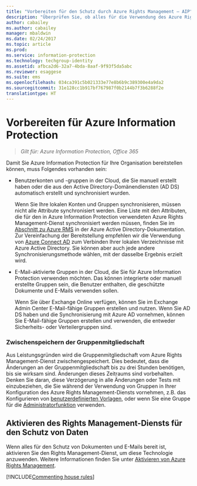 ```yaml
---
title: "Vorbereiten für den Schutz durch Azure Rights Management – AIP"
description: "Überprüfen Sie, ob alles für die Verwendung des Azure Rights Management-Diensts bereit ist, sodass Ihre Organisation Dokumente und E-Mails schützen kann."
author: cabailey
ms.author: cabailey
manager: mbaldwin
ms.date: 02/24/2017
ms.topic: article
ms.prod: 
ms.service: information-protection
ms.technology: techgroup-identity
ms.assetid: afbca2d6-32a7-4bda-8aaf-9f93f5da5abc
ms.reviewer: esaggese
ms.suite: ems
ms.openlocfilehash: 034ca391c5b021333e77e8b6b9c389300e4a9da2
ms.sourcegitcommit: 31e128cc1b917bf767987f0b2144b7f3b6288f2e
translationtype: HT
---
```

# <a name="preparing-for-azure-information-protection"></a>Vorbereiten für Azure Information Protection

>*Gilt für: Azure Information Protection, Office 365*

Damit Sie Azure Information Protection für Ihre Organisation bereitstellen können, muss Folgendes vorhanden sein:

-   Benutzerkonten und -gruppen in der Cloud, die Sie manuell erstellt haben oder die aus den Active Directory-Domänendiensten (AD DS) automatisch erstellt und synchronisiert wurden.

    Wenn Sie Ihre lokalen Konten und Gruppen synchronisieren, müssen nicht alle Attribute synchronisiert werden. Eine Liste mit den Attributen, die für den in Azure Information Protection verwendeten Azure Rights Management-Dienst synchronisiert werden müssen, finden Sie im [Abschnitt zu Azure RMS](/active-directory/active-directory-aadconnectsync-attributes-synchronized#azure-rms) in der Azure Active Directory-Dokumentation. Zur Vereinfachung der Bereitstellung empfehlen wir die Verwendung von [Azure Connect AD](/active-directory/active-directory-aadconnectsync-whatis) zum Verbinden Ihrer lokalen Verzeichnisse mit Azure Active Directory. Sie können aber auch jede andere Synchronisierungsmethode wählen, mit der dasselbe Ergebnis erzielt wird.

-   E-Mail-aktivierte Gruppen in der Cloud, die Sie für Azure Information Protection verwenden möchten. Das können integrierte oder manuell erstellte Gruppen sein, die Benutzer enthalten, die geschützte Dokumente und E-Mails verwenden sollen.

    Wenn Sie über Exchange Online verfügen, können Sie im Exchange Admin Center E-Mail-fähige Gruppen erstellen und nutzen. Wenn Sie AD DS haben und die Synchronisierung mit Azure AD vornehmen, können Sie E-Mail-fähige Gruppen erstellen und verwenden, die entweder Sicherheits- oder Verteilergruppen sind.

### <a name="group-membership-caching"></a>Zwischenspeichern der Gruppenmitgliedschaft

Aus Leistungsgründen wird die Gruppenmitgliedschaft vom Azure Rights Management-Dienst zwischengespeichert. Dies bedeutet, dass die Änderungen an der Gruppenmitgliedschaft bis zu drei Stunden benötigen, bis sie wirksam sind. Änderungen dieses Zeitraums sind vorbehalten. Denken Sie daran, diese Verzögerung in alle Änderungen oder Tests mit einzubeziehen, die Sie während der Verwendung von Gruppen in Ihrer Konfiguration des Azure Rights Management-Diensts vornehmen, z.B. das Konfigurieren von [benutzerdefinierten Vorlagen](../deploy-use/configure-custom-templates.md), oder wenn Sie eine Gruppe für die [Administratorfunktion](../deploy-use/configure-super-users.md) verwenden. 

## <a name="activate-the-rights-management-service-for-data-protection"></a>Aktivieren des Rights Management-Diensts für den Schutz von Daten
Wenn alles für den Schutz von Dokumenten und E-Mails bereit ist, aktivieren Sie den Rights Management-Dienst, um diese Technologie anzuwenden. Weitere Informationen finden Sie unter [Aktivieren von Azure Rights Management](../deploy-use/activate-service.md).

[!INCLUDE[Commenting house rules](../includes/houserules.md)]


